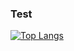 ### Test

[![Top Langs](https://github-readme-stats.vercel.app/api/top-langs/?username=niacti)](https://github.com/niacti/github-readme-stats)
